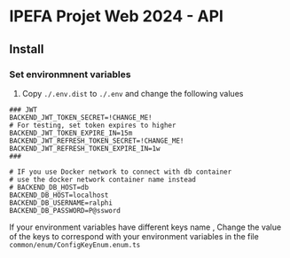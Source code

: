 # IPEFA Projet Web 2024 - API 

## Install

### Set environmnent variables

1. Copy ``./.env.dist`` to ``./.env`` and change the following values

````dotenv
### JWT
BACKEND_JWT_TOKEN_SECRET=!CHANGE_ME!
# For testing, set token expires to higher
BACKEND_JWT_TOKEN_EXPIRE_IN=15m
BACKEND_JWT_REFRESH_TOKEN_SECRET=!CHANGE_ME!
BACKEND_JWT_REFRESH_TOKEN_EXPIRE_IN=1w
###

# IF you use Docker network to connect with db container
# use the docker network container name instead
# BACKEND_DB_HOST=db
BACKEND_DB_HOST=localhost
BACKEND_DB_USERNAME=ralphi
BACKEND_DB_PASSWORD=P@ssword
````

If your environment variables have different keys name ,
Change the value of the keys to correspond with your environment variables in the file ``common/enum/ConfigKeyEnum.enum.ts``  
````shell

````

 